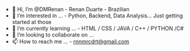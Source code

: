 - 👋 Hi, I’m @DMRenan - Renan Duarte - Brazilian
- 👀 I’m interested in ... - Python, Backend, Data Analysis... Just getting started at those
- 🌱 I’m currently learning ... - HTML / CSS / JAVA / C++ / PYTHON /C#
- 💞️ I’m looking to collaborate on ...
- 📫 How to reach me ... - rnnmrcdrt@gmail.com

<!---
DMRenan/DMRenan is a ✨ special ✨ repository because its `README.md` (this file) appears on your GitHub profile.
You can click the Preview link to take a look at your changes.
--->
